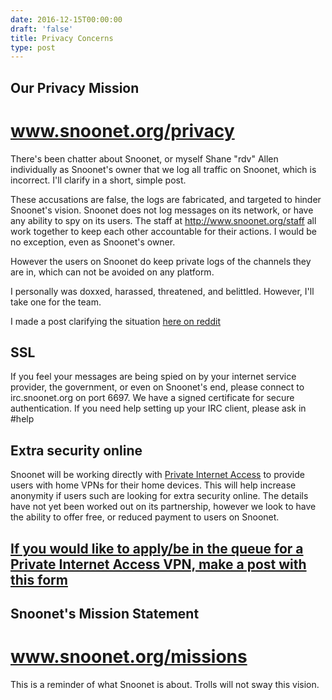 ```yaml
--- 
date: 2016-12-15T00:00:00
draft: 'false'
title: Privacy Concerns
type: post
---
```


## Our Privacy Mission
# www.snoonet.org/privacy

There's been chatter about Snoonet, or myself Shane "rdv" Allen individually as Snoonet's owner that we log all traffic on Snoonet, which is incorrect. I'll clarify in a short, simple post.

These accusations are false, the logs are fabricated, and targeted to hinder Snoonet's vision. Snoonet does not log messages on its network, or have any ability to spy on its users. The staff at http://www.snoonet.org/staff all work together to keep each other accountable for their actions. I would be no exception, even as Snoonet's owner.

However the users on Snoonet do keep private logs of the channels they are in, which can not be avoided on any platform.

I personally was doxxed, harassed, threatened, and belittled. However, I'll take one for the team.

I made a post clarifying the situation <a href="https://www.reddit.com/r/Drama/comments/5igq1w/snoonet_owner_bans_techsupport_over_a_minor/">here on reddit</a>


## SSL
If you feel your messages are being spied on by your internet service provider, the government, or even on Snoonet's end, please connect to irc.snoonet.org on port 6697.
We have a signed certificate for secure authentication.
If you need help setting up your IRC client, please ask in #help

## Extra security online
Snoonet will be working directly with <a href="https://www.privateinternetaccess.com/">Private Internet Access</a> to provide users with home VPNs for their home devices. This will help increase anonymity if users such are looking for extra security online.
The details have not yet been worked out on its partnership, however we look to have the ability to offer free, or reduced payment to users on Snoonet.

## <a href="https://docs.google.com/forms/d/1Ot_vyJ5ak77X_qSCsQupPmUpcNe9x3hpGd7aXAGiSUA/viewform?ts=5852bf5a&edit_requested=true">If you would like to apply/be in the queue for a Private Internet Access VPN, make a post with this form</a>

## Snoonet's Mission Statement
# www.snoonet.org/missions
This is a reminder of what Snoonet is about. Trolls will not sway this vision.